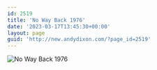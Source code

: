 ```yaml
---
id: 2519
title: 'No Way Back 1976'
date: '2023-03-17T13:45:30+00:00'
layout: page
guid: 'http://new.andydixon.com/?page_id=2519'
---
```


![No Way Back 1976](https://i0.wp.com/assets.g8x2.ldn.idrivee2-23.com/posters/No%20Way%20Back%201976%2001.jpg?w=1200&ssl=1 "No Way Back 1976")